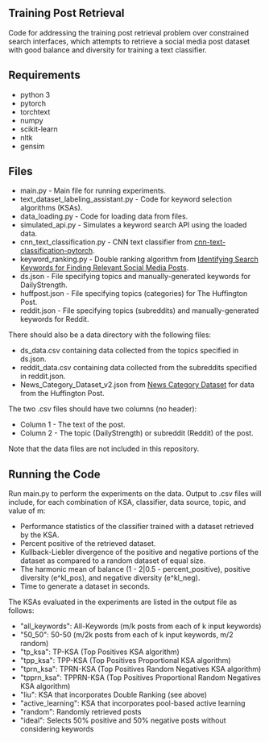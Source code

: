 ## Training Post Retrieval
Code for addressing the training post retrieval problem over constrained search interfaces, which attempts to retrieve a social media post dataset with good balance and diversity for training a text classifier.

## Requirements
* python 3
* pytorch
* torchtext
* numpy
* scikit-learn
* nltk
* gensim

## Files
* main.py - Main file for running experiments.
* text_dataset_labeling_assistant.py - Code for keyword selection algorithms (KSAs).
* data_loading.py - Code for loading data from files.
* simulated_api.py - Simulates a keyword search API using the loaded data.
* cnn_text_classification.py - CNN text classifier from [cnn-text-classification-pytorch](https://github.com/rriva002/cnn-text-classification-pytorch).
* keyword_ranking.py - Double ranking algorithm from [Identifying Search Keywords for Finding Relevant Social Media Posts](https://www.aaai.org/ocs/index.php/AAAI/AAAI16/paper/viewPaper/12199).
* ds.json - File specifying topics and manually-generated keywords for DailyStrength.
* huffpost.json - File specifying topics (categories) for The Huffington Post.
* reddit.json - File specifying topics (subreddits) and manually-generated keywords for Reddit.

There should also be a data directory with the following files:
* ds_data.csv containing data collected from the topics specified in ds.json.
* reddit_data.csv containing data collected from the subreddits specified in reddit.json.
* News_Category_Dataset_v2.json from [News Category Dataset](https://www.researchgate.net/publication/332141218_News_Category_Dataset) for data from the Huffington Post.

The two .csv files should have two columns (no header):
* Column 1 - The text of the post.
* Column 2 - The topic (DailyStrength) or subreddit (Reddit) of the post.

Note that the data files are not included in this repository.

## Running the Code
Run main.py to perform the experiments on the data. Output to .csv files will include, for each combination of KSA, classifier, data source, topic, and value of m:
* Performance statistics of the classifier trained with a dataset retrieved by the KSA.
* Percent positive of the retrieved dataset.
* Kullback-Liebler divergence of the positive and negative portions of the dataset as compared to a random dataset of equal size.
* The harmonic mean of balance (1 - 2|0.5 - percent_positive), positive diversity (e^kl_pos), and negative diversity (e^kl_neg).
* Time to generate a dataset in seconds.

The KSAs evaluated in the experiments are listed in the output file as follows:
* "all_keywords": All-Keywords (m/k posts from each of k input keywords)
* "50_50": 50-50 (m/2k posts from each of k input keywords, m/2 random)
* "tp_ksa": TP-KSA (Top Positives KSA algorithm)
* "tpp_ksa": TPP-KSA (Top Positives Proportional KSA algorithm)
* "tprn_ksa": TPRN-KSA (Top Positives Random Negatives KSA algorithm)
* "tpprn_ksa": TPPRN-KSA (Top Positives Proportional Random Negatives KSA algorithm)
* "liu": KSA that incorporates Double Ranking (see above)
* "active_learning": KSA that incorporates pool-based active learning
* "random": Randomly retrieved posts
* "ideal": Selects 50% positive and 50% negative posts without considering keywords
